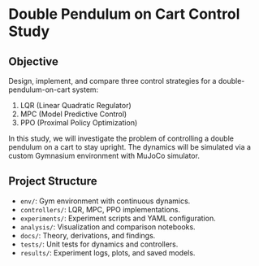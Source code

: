 # Double Pendulum on Cart Control Study

## Objective
Design, implement, and compare three control strategies for a double-pendulum-on-cart system:
1. LQR (Linear Quadratic Regulator)
2. MPC (Model Predictive Control)
3. PPO (Proximal Policy Optimization)

In this study, we will investigate the problem of controlling a double pendulum on a cart to stay upright. The dynamics will be simulated via a custom Gymnasium environment with MuJoCo simulator.

## Project Structure
- `env/`: Gym environment with continuous dynamics.
- `controllers/`: LQR, MPC, PPO implementations.
- `experiments/`: Experiment scripts and YAML configuration.
- `analysis/`: Visualization and comparison notebooks.
- `docs/`: Theory, derivations, and findings.
- `tests/`: Unit tests for dynamics and controllers.
- `results/`: Experiment logs, plots, and saved models.